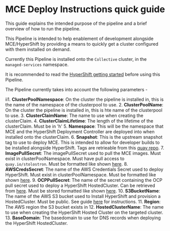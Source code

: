 # MCE Deploy Instructions quick guide

This guide explains the intended purpose of the pipeline and a brief overview of how to run the pipeline.

This Pipeline is intended to help enablement of development alongside MCE/HyperShift by providing a means to quickly get a cluster configured with them installed on demand.

Currently this Pipeline is installed onto the `Collective` cluster, in the `managed-services` namespace.

It is recommended to read the [HyperShift getting started](https://hypershift-docs.netlify.app/getting-started/) before using this Pipeline.

The Pipeline currently takes into account the following parameters - 

ii1. **ClusterPoolNamespace**: On the cluster the pipeline is installed in, this is the name of the namespace of the clusterpool to use.
2. **ClusterPoolName**: On the cluster the pipeline is installed in, this is hte name of the clusterpool to use.
3. **ClusterClaimName**: The name to use when creating the clusterClaim.
4. **ClusterClaimLifetime**: The length of the lifetime of the clusterClaim. Must be in 'h'
5. **Namespace**: This will be the namespace that MCE and the HyperShift Deployment Controller are deployed into when installed onto the clusterClaim.
6. **Snapshot**: This is the upstream snapshot tag to use to deploy MCE. This is intended to allow for developer builds to be installed alongside HyperShift. Tags are retrieable from this [quay repo](https://quay.io/repository/stolostron/cmb-custom-registry?tab=tags).
7. **ImagePullSecret**: The imagePullSecret used to pull the MCE images. Must exist in clusterPoolNamespace. Must have pull access to `quay.io/stolostron`. Must be formatted like shown [here](prereqs/pull-secret.yaml).
8. **AWSCredsSecret**: The name of the AWS Credentials Secret used to deploy HyperShift. Must exist in clusterPoolNamespace. Must be formatted like shown [here](prereqs/aws-creds.yaml).
9. **OCPPullSecret**: The name of the secret containing the OCP pull secret used to deploy a HyperShift HostedCluster. Can be retrieved from [here](https://console.redhat.com/openshift/install/aws/installer-provisioned). Must be stored formatted like shown [here](prereqs/ocp-pull-secret.yaml).
10. **S3BucketName**: The name of the AWS S3 bucket used to Install HyperShift and provision a HostedCluster. Must be public. See guide [here](https://hypershift-docs.netlify.app/getting-started/) for instructions.
11. **Region**: The AWS region the S3 bucket exists in
12. **HostedClusterName**: The name to use when creating the HyperShift Hosted Cluster on the targeted cluster.
13. **BaseDomain**: The basedomain to use for DNS records when deploying the HyperShift HostedCluster.
